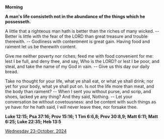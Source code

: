 **Morning**

**A man's life consisteth not in the abundance of the things which he possesseth.**
 
A little that a righteous man hath is better than the riches of many wicked. -- Better is little with the fear of the LORD than great treasure and trouble therewith. -- Godliness with contentment is great gain. Having food and raiment let us be therewith content.
 
Give me neither poverty nor riches; feed me with food convenient for me: lest I be full, and deny thee, and say, Who is the LORD? or lest I be poor, and steal, and take the name of my God in vain. -- Give us this day our daily bread.
 
Take no thought for your life, what ye shall eat, or what ye shall drink; nor yet for your body, what ye shall put on. Is not the life more than meat, and the body than raiment? -- When I sent you without purse, and scrip, and shoes, lacked ye any thing? And they said, Nothing. -- Let your conversation be without covetousness: and be content with such things as ye have: for he hath said, I will never leave thee, nor forsake thee.  

**Luke 12:15; Psa 37:16; Prov 15:16; 1 Tim 6:6,8; Prov 30:8,9; Matt 6:11; Matt 6:25; Luke 22:35; Heb 13:5**

[Wednesday 23-October, 2024](https://t.me/daily_light)
